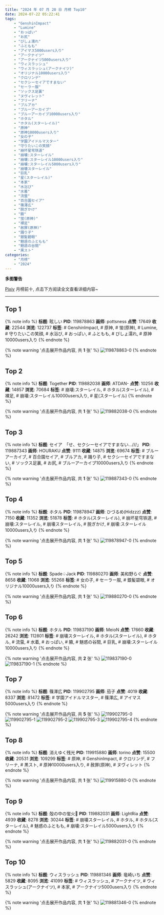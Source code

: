 ```yaml
---
title: "2024 年 07 月 20 日 月榜 Top10"
date: 2024-07-22 05:22:41
tags:
    - "GenshinImpact"
    - "Lumine"
    - "おっぱい"
    - "お尻"
    - "びしょ濡れ"
    - "ふともも"
    - "アイマス5000users入り"
    - "アークナイツ"
    - "アークナイツ5000users入り"
    - "ウィスラッシュ"
    - "ウィスラッシュ(アークナイツ)"
    - "オリジナル10000users入り"
    - "クロリンデ"
    - "セクシーセイアですまない"
    - "セーラー服"
    - "ソックス足裏"
    - "ヌヴィレット"
    - "フリーナ"
    - "ブルアカ"
    - "ブルーアーカイブ"
    - "ブルーアーカイブ10000users入り"
    - "ホタル"
    - "ホタル(スターレイル)"
    - "原神"
    - "原神10000users入り"
    - "女の子"
    - "学園アイドルマスター"
    - "守りたいこの笑顔"
    - "崩坏星穹铁道"
    - "崩壊:スターレイル"
    - "崩壊:スターレイル10000users入り"
    - "崩壊:スターレイル5000users入り"
    - "崩壊スターレイル"
    - "巨乳"
    - "星(スターレイル)"
    - "本家"
    - "水浴び"
    - "水着"
    - "流萤"
    - "百合園セイア"
    - "篠澤広"
    - "脱ぎかけ"
    - "腋"
    - "蛍(原神)"
    - "裸足"
    - "赦罪(原神)"
    - "踊り子"
    - "銀髪碧眼"
    - "魅惑のふともも"
    - "魅惑の谷間"
    - "黒スト"
categories:
    - "月榜"
    - "2024"
---
```


<i class="fa fa-triangle-exclamation"></i>**多图警告**<i class="fa fa-triangle-exclamation"></i>

[Pixiv](https://www.pixiv.net/) 月榜前十, 点击下方阅读全文查看详细内容~

<!-- more -->

---

## Top 1

{% note info %}
**标题**: 眩しい
**PID**: 119878863 **画师**: pottsness
**点赞**: 17649 **收藏**: 22544 **浏览**: 122737
**标签**: # GenshinImpact, # 原神, # 蛍(原神), # Lumine, # 守りたいこの笑顔, # 水浴び, # おっぱい, # ふともも, # びしょ濡れ, # 原神10000users入り
{% endnote %}

{% note warning '点击展开作品内容, 共 **1** 张' %}
![119878863-0](https://i.pixiv.re/img-original/img/2024/06/23/00/00/09/119878863_p0.jpg)
{% endnote %}

## Top 2

{% note info %}
**标题**: Together
**PID**: 119882038 **画师**: ATDAN-
**点赞**: 10256 **收藏**: 14857 **浏览**: 70684
**标签**: # 崩壊:スターレイル, # ホタル(スターレイル), # 裸足, # 崩壊:スターレイル10000users入り, # 星(スターレイル)
{% endnote %}

{% note warning '点击展开作品内容, 共 **1** 张' %}
![119882038-0](https://i.pixiv.re/img-original/img/2024/06/23/01/32/27/119882038_p0.png)
{% endnote %}

## Top 3

{% note info %}
**标题**: セイア　「せ、セクシーセイアですまない…///」
**PID**: 119887343 **画师**: HOURAKU
**点赞**: 9111 **收藏**: 14875 **浏览**: 69674
**标签**: # ブルーアーカイブ, # 百合園セイア, # ブルアカ, # 踊り子, # セクシーセイアですまない, # ソックス足裏, # お尻, # ブルーアーカイブ10000users入り
{% endnote %}

{% note warning '点击展开作品内容, 共 **1** 张' %}
![119887343-0](https://i.pixiv.re/img-original/img/2024/06/23/08/00/03/119887343_p0.jpg)
{% endnote %}

## Top 4

{% note info %}
**标题**: ホタル
**PID**: 119878947 **画师**: ひづるめ(Hidzzz)
**点赞**: 7150 **收藏**: 11352 **浏览**: 51878
**标签**: # ホタル(スターレイル), # 崩坏星穹铁道, # 崩壊:スターレイル, # 崩壊スターレイル, # 脱ぎかけ, # 崩壊:スターレイル10000users入り
{% endnote %}

{% note warning '点击展开作品内容, 共 **1** 张' %}
![119878947-0](https://i.pixiv.re/img-original/img/2024/06/23/00/00/27/119878947_p0.jpg)
{% endnote %}

## Top 5

{% note info %}
**标题**: Spade♤Jack
**PID**: 119880270 **画师**: 美和野らぐ
**点赞**: 8658 **收藏**: 11068 **浏览**: 55268
**标签**: # 女の子, # セーラー服, # 銀髪碧眼, # オリジナル10000users入り
{% endnote %}

{% note warning '点击展开作品内容, 共 **1** 张' %}
![119880270-0](https://i.pixiv.re/img-original/img/2024/06/23/00/29/14/119880270_p0.png)
{% endnote %}

## Top 6

{% note info %}
**标题**: ホタル
**PID**: 119837190 **画师**: MeioN
**点赞**: 17660 **收藏**: 26242 **浏览**: 112801
**标签**: # 崩壊スターレイル, # ホタル(スターレイル), # ホタル, # 流萤, # 水着, # おっぱい, # 腋, # 魅惑の谷間, # 巨乳, # 崩壊:スターレイル10000users入り
{% endnote %}

{% note warning '点击展开作品内容, 共 **2** 张' %}
![119837190-0](https://i.pixiv.re/img-original/img/2024/06/21/18/54/32/119837190_p0.jpg)
![119837190-1](https://i.pixiv.re/img-original/img/2024/06/21/18/54/32/119837190_p1.jpg)
{% endnote %}

## Top 7

{% note info %}
**标题**: 篠澤広
**PID**: 119902795 **画师**: 茄子
**点赞**: 4019 **收藏**: 8337 **浏览**: 81472
**标签**: # 学園アイドルマスター, # 篠澤広, # アイマス5000users入り
{% endnote %}

{% note warning '点击展开作品内容, 共 **5** 张' %}
![119902795-0](https://i.pixiv.re/img-original/img/2024/06/23/18/41/39/119902795_p0.jpg)
![119902795-1](https://i.pixiv.re/img-original/img/2024/06/23/18/41/39/119902795_p1.jpg)
![119902795-2](https://i.pixiv.re/img-original/img/2024/06/23/18/41/39/119902795_p2.jpg)
![119902795-3](https://i.pixiv.re/img-original/img/2024/06/23/18/41/39/119902795_p3.jpg)
![119902795-4](https://i.pixiv.re/img-original/img/2024/06/23/18/41/39/119902795_p4.jpg)
{% endnote %}

## Top 8

{% note info %}
**标题**: 消えゆく残光
**PID**: 119915880 **画师**: torino
**点赞**: 15500 **收藏**: 20531 **浏览**: 109299
**标签**: # 原神, # GenshinImpact, # クロリンデ, # フリーナ, # 黒スト, # 原神10000users入り, # 赦罪(原神), # ヌヴィレット
{% endnote %}

{% note warning '点击展开作品内容, 共 **1** 张' %}
![119915880-0](https://i.pixiv.re/img-original/img/2024/06/24/00/00/49/119915880_p0.jpg)
{% endnote %}

## Top 9

{% note info %}
**标题**: 殻の中の蛍火🎨
**PID**: 119882031 **画师**: LightRia
**点赞**: 4939 **收藏**: 8278 **浏览**: 30244
**标签**: # 崩壊スターレイル, # ホタル, # ホタル(スターレイル), # 魅惑のふともも, # 崩壊:スターレイル5000users入り
{% endnote %}

{% note warning '点击展开作品内容, 共 **1** 张' %}
![119882031-0](https://i.pixiv.re/img-original/img/2024/06/23/01/29/28/119882031_p0.jpg)
{% endnote %}

## Top 10

{% note info %}
**标题**: ウィスラッシュ
**PID**: 119881346 **画师**: 竜崎いち
**点赞**: 5829 **收藏**: 8095 **浏览**: 41099
**标签**: # ウィスラッシュ, # アークナイツ, # ウィスラッシュ(アークナイツ), # 本家, # アークナイツ5000users入り
{% endnote %}

{% note warning '点击展开作品内容, 共 **1** 张' %}
![119881346-0](https://i.pixiv.re/img-original/img/2024/06/23/01/02/02/119881346_p0.jpg)
{% endnote %}
